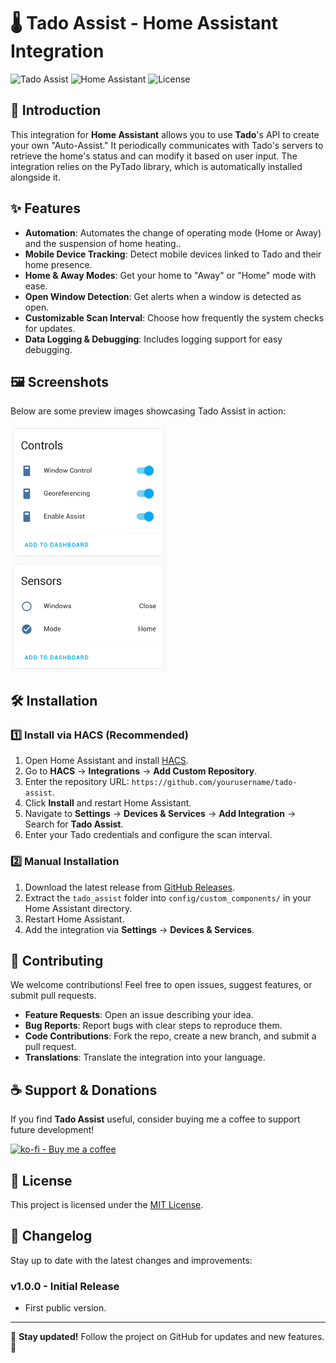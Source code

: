 # 🌡️ Tado Assist - Home Assistant Integration

![Tado Assist](https://img.shields.io/badge/Tado-Integration-blue.svg)
![Home Assistant](https://img.shields.io/badge/Home%20Assistant-Compatible-green.svg)
![License](https://img.shields.io/github/license/array81/tado-assist)

## 🚀 Introduction
This integration for **Home Assistant** allows you to use **Tado**'s API to create your own "Auto-Assist." It periodically communicates with Tado's servers to retrieve the home's status and can modify it based on user input.
The integration relies on the PyTado library, which is automatically installed alongside it.

## ✨ Features
- **Automation**: Automates the change of operating mode (Home or Away) and the suspension of home heating..
- **Mobile Device Tracking**: Detect mobile devices linked to Tado and their home presence.
- **Home & Away Modes**: Get your home to "Away" or "Home" mode with ease.
- **Open Window Detection**: Get alerts when a window is detected as open.
- **Customizable Scan Interval**: Choose how frequently the system checks for updates.
- **Data Logging & Debugging**: Includes logging support for easy debugging.

## 🖼 Screenshots
Below are some preview images showcasing Tado Assist in action:

<img src="/assets/images/preview_service.png" width="250">

## 🛠 Installation
### 1️⃣ Install via HACS (Recommended)
1. Open Home Assistant and install [HACS](https://hacs.xyz/).
2. Go to **HACS** → **Integrations** → **Add Custom Repository**.
3. Enter the repository URL: `https://github.com/yourusername/tado-assist`.
4. Click **Install** and restart Home Assistant.
5. Navigate to **Settings** → **Devices & Services** → **Add Integration** → Search for **Tado Assist**.
6. Enter your Tado credentials and configure the scan interval.

### 2️⃣ Manual Installation
1. Download the latest release from [GitHub Releases](https://github.com/array81/tado-assist/releases).
2. Extract the `tado_assist` folder into `config/custom_components/` in your Home Assistant directory.
3. Restart Home Assistant.
4. Add the integration via **Settings** → **Devices & Services**.

## 🤝 Contributing
We welcome contributions! Feel free to open issues, suggest features, or submit pull requests.
- **Feature Requests**: Open an issue describing your idea.
- **Bug Reports**: Report bugs with clear steps to reproduce them.
- **Code Contributions**: Fork the repo, create a new branch, and submit a pull request.
- **Translations**: Translate the integration into your language.

## ☕ Support & Donations
If you find **Tado Assist** useful, consider buying me a coffee to support future development! 

[![ko-fi - Buy me a coffee](https://img.shields.io/badge/ko--fi-Buy_me_a_coffee-FF5A16?logo=ko-fi)](https://ko-fi.com/array81)

## 📜 License
This project is licensed under the [MIT License](LICENSE).

## 📌 Changelog
Stay up to date with the latest changes and improvements:

### v1.0.0 - Initial Release
- First public version.

---
📢 **Stay updated!** Follow the project on GitHub for updates and new features. 🚀

